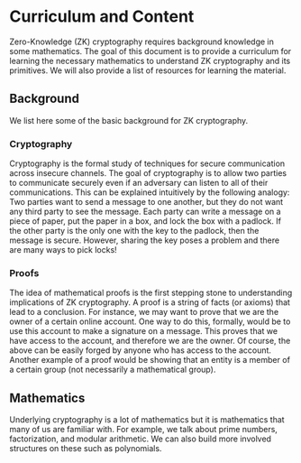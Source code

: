 # Curriculum and Content

Zero-Knowledge (ZK) cryptography requires background knowledge in some mathematics.
The goal of this document is to provide a curriculum for learning the necessary mathematics to understand ZK cryptography and its primitives.
We will also provide a list of resources for learning the material.

## Background
We list here some of the basic background for ZK cryptography.


### Cryptography
Cryptography is the formal study of techniques for secure communication across insecure channels.
The goal of cryptography is to allow two parties to communicate securely even if an adversary can listen to all of their communications.
This can be explained intuitively by the following analogy:
Two parties want to send a message to one another, but they do not want any third party to see the message. 
Each party can write a message on a piece of paper, put the paper in a box, and lock the box with a padlock.
If the other party is the only one with the key to the padlock, then the message is secure.
However, sharing the key poses a problem and there are many ways to pick locks!

### Proofs
The idea of mathematical proofs is the first stepping stone to understanding implications of ZK cryptography.
A proof is a string of facts (or axioms) that lead to a conclusion. 
For instance, we may want to prove that we are the owner of a certain online account.
One way to do this, formally, would be to use this account to make a signature on a message.
This proves that we have access to the account, and therefore we are the owner.
Of course, the above can be easily forged by anyone who has access to the account.
Another example of a proof would be showing that an entity is a member of a certain group (not necessarily a mathematical group).

## Mathematics
Underlying cryptography is a lot of mathematics but it is mathematics that many of us are familiar with.
For example, we talk about prime numbers, factorization, and modular arithmetic.
We can also build more involved structures on these such as polynomials.